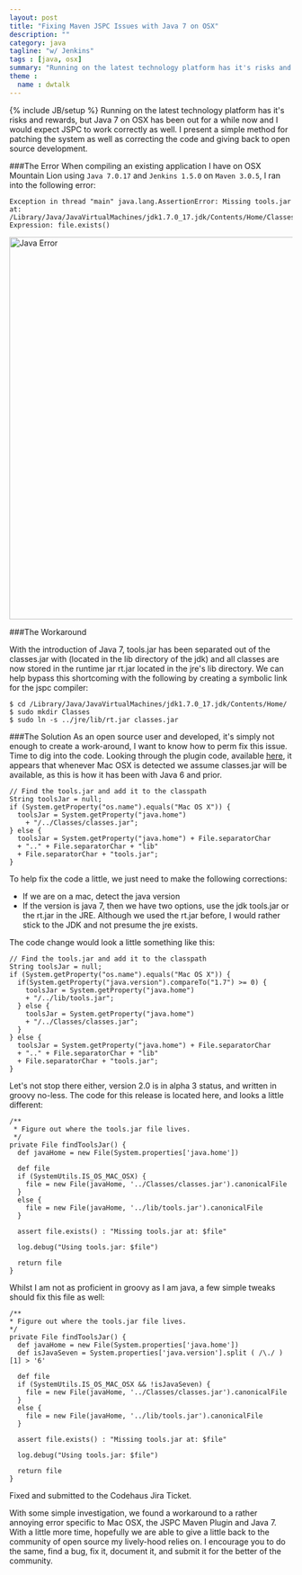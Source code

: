 ```yaml
---
layout: post
title: "Fixing Maven JSPC Issues with Java 7 on OSX"
description: ""
category: java
tagline: "w/ Jenkins"
tags : [java, osx]
summary: "Running on the latest technology platform has it's risks and rewards, but Java 7 1.7.0.17 on OSX 10.8.3 has been out for a while now and I would expect the Maven JSPC Plugin 1.4.6 to work correctly as well. I present a simple method for patching the system as well as correcting the code and giving back to open source development."
theme :
  name : dwtalk
---
```

{% include JB/setup %}
Running on the latest technology platform has it's risks and rewards, but Java 7 on OSX has been out for a while now and I would expect JSPC to work correctly as well. I present a simple method for patching the system as well as correcting the code and giving back to open source development.

###The Error
When compiling an existing application I have on OSX Mountain Lion using `Java 7.0.17` and `Jenkins 1.5.0` on `Maven 3.0.5`, I ran into the following error:

	Exception in thread "main" java.lang.AssertionError: Missing tools.jar at: /Library/Java/JavaVirtualMachines/jdk1.7.0_17.jdk/Contents/Home/Classes/classes.jar. Expression: file.exists()

<div class="row text-center">
	<img src="http://dl.dropbox.com/u/15524812/Screenshots/00.png" width="680" alt="Java Error" />
</div>

###The Workaround

With the introduction of Java 7, tools.jar has been separated out of the classes.jar with (located in the lib directory of the jdk) and all classes are now stored in the runtime jar rt.jar located in the jre's lib directory. We can help bypass this shortcoming with the following by creating a symbolic link for the jspc compiler:

	$ cd /Library/Java/JavaVirtualMachines/jdk1.7.0_17.jdk/Contents/Home/
	$ sudo mkdir Classes
	$ sudo ln -s ../jre/lib/rt.jar classes.jar


###The Solution
As an open source user and developed, it's simply not enough to create a work-around, I want to know how to perm fix this issue. Time to dig into the code.
Looking through the plugin code, available <a href="https://svn.codehaus.org/mojo/tags/jspc-maven-plugin-1.4.6/src/main/java/org/codehaus/mojo/jspc/AbstractJspcMojo.java">here</a>, it appears that whenever Mac OSX is detected we assume classes.jar will be available, as this is how it has been with Java 6 and prior.

	// Find the tools.jar and add it to the classpath
    String toolsJar = null;
    if (System.getProperty("os.name").equals("Mac OS X")) {
      toolsJar = System.getProperty("java.home")
        + "/../Classes/classes.jar";
    } else {
      toolsJar = System.getProperty("java.home") + File.separatorChar
      + ".." + File.separatorChar + "lib"
      + File.separatorChar + "tools.jar";
    }

To help fix the code a little, we just need to make the following corrections:

*	If we are on a mac, detect the java version
*	If the version is java 7, then we have two options, use the jdk tools.jar or the rt.jar in the JRE. Although we used the rt.jar before, I would rather stick to the JDK and not presume the jre exists.

The code change would look a little something like this:

	// Find the tools.jar and add it to the classpath
	String toolsJar = null;
	if (System.getProperty("os.name").equals("Mac OS X")) {
	  if(System.getProperty("java.version").compareTo("1.7") >= 0) {
		toolsJar = System.getProperty("java.home")
        + "/../lib/tools.jar"; 
	  } else {
		toolsJar = System.getProperty("java.home")
        + "/../Classes/classes.jar";
	  }
	} else {
  	  toolsJar = System.getProperty("java.home") + File.separatorChar
	  + ".." + File.separatorChar + "lib"
  	  + File.separatorChar + "tools.jar";
	}

Let's not stop there either, version 2.0 is in alpha 3 status, and written in groovy no-less. The code for this release is located here, and looks a little different:

	/**
     * Figure out where the tools.jar file lives.
     */
    private File findToolsJar() {
      def javaHome = new File(System.properties['java.home'])
      
      def file
      if (SystemUtils.IS_OS_MAC_OSX) {
        file = new File(javaHome, '../Classes/classes.jar').canonicalFile
      }
      else {
        file = new File(javaHome, '../lib/tools.jar').canonicalFile
      }
        
      assert file.exists() : "Missing tools.jar at: $file"
        
      log.debug("Using tools.jar: $file")
        
      return file
    }

Whilst I am not as proficient in groovy as I am java, a few simple tweaks should fix this file as well:

	/**
 	* Figure out where the tools.jar file lives.
 	*/
	private File findToolsJar() {
  	  def javaHome = new File(System.properties['java.home'])
	  def isJavaSeven = System.properties['java.version'].split ( /\./ )[1] > '6'

      def file
      if (SystemUtils.IS_OS_MAC_OSX && !isJavaSeven) {
        file = new File(javaHome, '../Classes/classes.jar').canonicalFile
	  }
	  else {
        file = new File(javaHome, '../lib/tools.jar').canonicalFile
	  }
    
	  assert file.exists() : "Missing tools.jar at: $file"
    
	  log.debug("Using tools.jar: $file")
    
	  return file
	}

Fixed and submitted to the Codehaus Jira Ticket.

With some simple investigation, we found a workaround to a rather annoying error specific to Mac OSX, the JSPC Maven Plugin and Java 7. With a little more time, hopefully we are able to give a little back to the community of open source my lively-hood relies on. I encourage you to do the same, find a bug, fix it, document it, and submit it for the better of the community.



